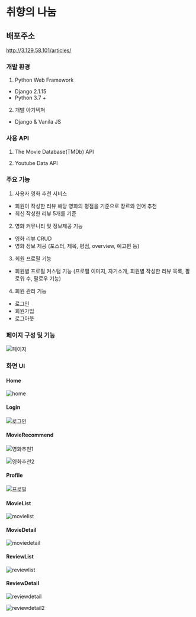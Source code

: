 # 취향의 나눔

## 배포주소

http://3.129.58.101/articles/

### 개발 환경

1) Python Web Framework

- Django 2.1.15
- Python 3.7 +

2) 개발 아기텍쳐

- Django & Vanila JS

### 사용 API

1) The Movie Database(TMDb) API

2) Youtube Data API

### 주요 기능

1) 사용자 영화 추천 서비스

- 회원이 작성한 리뷰 해당 영화의 평점을 기준으로 장르와 언어 추천
- 최신 작성한 리뷰 5개를 기준

2) 영화 커뮤니티 및 정보제공 기능

- 영화 리뷰 CRUD
- 영화 정보 제공 (포스터, 제목, 평점, overview, 예고편 등)

3) 회원 프로필 기능

- 회원별 프로필 커스텀 기능 (프로필 이미지, 자기소개, 회원별 작성한 리뷰 목록, 팔로워 수, 팔로우 기능)

4) 회원 관리 기능

- 로그인
- 회원가입
- 로그아웃



### 페이지 구성 및 기능

![페이지](https://user-images.githubusercontent.com/60081282/85231562-17920a00-b433-11ea-9a23-a0d133090649.PNG)

### 화면 UI

#### Home

![home](C:\Users\hy940\Desktop\85231755-d7cc2200-b434-11ea-843e-4b9319881261.PNG)



#### Login

![로그인](https://user-images.githubusercontent.com/60081282/85231756-d995e580-b434-11ea-8eb4-7f5f9a8fe29a.PNG)



#### MovieRecommend

![영화추천1](https://user-images.githubusercontent.com/60081282/85231758-dac71280-b434-11ea-8416-6fa1212b92d5.PNG)

![영화추천2](https://user-images.githubusercontent.com/60081282/85231760-dc90d600-b434-11ea-8c2d-dbe9491a6218.PNG)



#### Profile

![프로필](https://user-images.githubusercontent.com/60081282/85231790-1235bf00-b435-11ea-9f80-e8b36b22256b.PNG)



#### MovieList 

![movielist](https://user-images.githubusercontent.com/60081282/85231761-df8bc680-b434-11ea-87bc-3999dee55200.PNG)



#### MovieDetail

![moviedetail](https://user-images.githubusercontent.com/60081282/85231767-e1558a00-b434-11ea-86cb-b78584920ae5.PNG)



#### ReviewList

![reviewlist](https://user-images.githubusercontent.com/60081282/85231768-e31f4d80-b434-11ea-9a0e-78847a0409ac.PNG)



#### ReviewDetail

![reviewdetail](https://user-images.githubusercontent.com/60081282/85231769-e4507a80-b434-11ea-80bc-7035427c0a28.PNG)

![reviewdetail2](https://user-images.githubusercontent.com/60081282/85231772-e61a3e00-b434-11ea-9b60-ab12d8bc4661.PNG)
